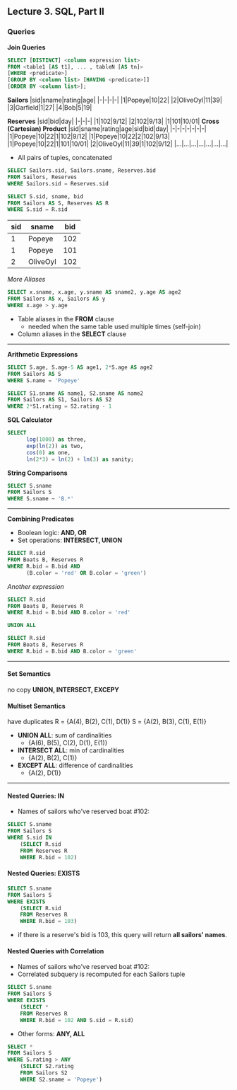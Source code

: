 ## Lecture 3. SQL, Part II

### Queries
**Join Queries**
```SQL
SELECT [DISTINCT] <column expression list>
FROM <table1 [AS t1], ... , tableN [AS tn]>
[WHERE <predicate>]
[GROUP BY <column list> [HAVING <predicate>]]
[ORDER BY <column list>];
```

**Sailors**
|sid|sname|rating|age|
|-|-|-|-|
|1|Popeye|10|22|
|2|OliveOyl|11|39|
|3|Garfield|1|27|
|4|Bob|5|19|

**Reserves**
|sid|bid|day|
|-|-|-|
|1|102|9/12|
|2|102|9/13|
|1|101|10/01|
**Cross (Cartesian) Product**
|sid|sname|rating|age|sid|bid|day|
|-|-|-|-|-|-|-|
|1|Popeye|10|22|1|102|9/12|
|1|Popeye|10|22|2|102|9/13|
|1|Popeye|10|22|1|101|10/01|
|2|OliveOyl|11|39|1|102|9/12|
|...|...|...|...|...|...|...|

+ All pairs of tuples, concatenated

```SQL
SELECT Sailors.sid, Sailors.sname, Reserves.bid
FROM Sailors, Reserves
WHERE Sailors.sid = Reserves.sid

SELECT S.sid, sname, bid
FROM Sailors AS S, Reserves AS R
WHERE S.sid = R.sid
```
|sid|sname|bid|
|-|-|-|
|1|Popeye|102|
|1|Popeye|101|
|2|OliveOyl|102|

*More Aliases*
```SQL
SELECT x.sname, x.age, y.sname AS sname2, y.age AS age2
FROM Sailors AS x, Sailors AS y
WHERE x.age > y.age
```
+ Table aliases in the **FROM** clause
    + needed when the same table used multiple times (self-join)
+ Column aliases in the **SELECT** clause

***
**Arithmetic Expressions**
```SQL
SELECT S.age, S.age-5 AS age1, 2*S.age AS age2
FROM Sailors AS S
WHERE S.name = 'Popeye'

SELECT S1.sname AS name1, S2.sname AS name2
FROM Sailors AS S1, Sailors AS S2
WHERE 2*S1.rating = S2.rating - 1
```

**SQL Calculator**
```SQL
SELECT
      log(1000) as three,
      exp(ln(2)) as two,
      cos(0) as one,
      ln(2*3) = ln(2) + ln(3) as sanity;
```

**String Comparisons**
```SQL
SELECT S.sname
FROM Sailors S
WHERE S.sname ~ 'B.*'
```

***
**Combining Predicates**
+ Boolean logic: **AND, OR**
+ Set operations: **INTERSECT, UNION**

```SQL
SELECT R.sid
FROM Boats B, Reserves R
WHERE R.bid = B.bid AND
	  (B.color = 'red' OR B.color = 'green')
```
*Another expression*
```SQL
SELECT R.sid
FROM Boats B, Reserves R
WHERE R.bid = B.bid AND B.color = 'red'

UNION ALL

SELECT R.sid
FROM Boats B, Reserves R
WHERE R.bid = B.bid AND B.color = 'green'
```

***
#### Set Semantics
no copy
**UNION, INTERSECT, EXCEPY**

#### Multiset Semantics
have duplicates
R = {A(4), B(2), C(1), D(1)}
S = {A(2), B(3), C(1), E(1)}
+ **UNION ALL**: sum of cardinalities
    + {A(6), B(5), C(2), D(1), E(1)}
+ **INTERSECT ALL**: min of cardinalities
    + {A(2), B(2), C(1)}
+ **EXCEPT ALL**: difference of cardinalities
    + {A(2), D(1)}

***
#### Nested Queries: IN
+ Names of sailors who've reserved boat #102:

```SQL
SELECT S.sname
FROM Sailors S
WHERE S.sid IN
    (SELECT R.sid
    FROM Reserves R
    WHERE R.bid = 102)
```

#### Nested Queries: EXISTS
```SQL
SELECT S.sname
FROM Sailors S
WHERE EXISTS
    (SELECT R.sid
    FROM Reserves R
    WHERE R.bid = 103)
```
+ if there is a reserve's bid is 103, this query will return **all sailors' names**.

#### Nested Queries with Correlation
+ Names of sailors who've reserved boat #102:
+ Correlated subquery is recomputed for each Sailors tuple

```SQL
SELECT S.sname
FROM Sailors S
WHERE EXISTS
    (SELECT *
    FROM Reserves R
    WHERE R.bid = 102 AND S.sid = R.sid)
```

+ Other forms: **ANY, ALL**

```SQL
SELECT * 
FROM Sailors S
WHERE S.rating > ANY
    (SELECT S2.rating
    FROM Sailors S2
    WHERE S2.sname = 'Popeye')
```
















